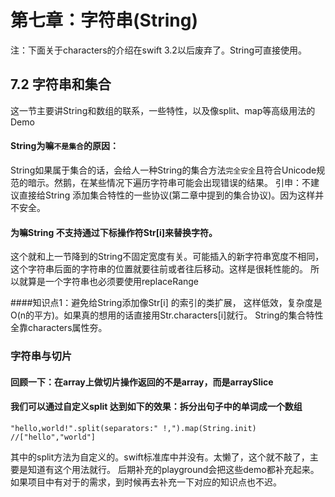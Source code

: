 # 第七章：字符串(String)

注：下面关于characters的介绍在swift 3.2以后废弃了。String可直接使用。

## 7.2 字符串和集合
这一节主要讲String和数组的联系，一些特性，以及像split、map等高级用法的Demo
#### String为嘛```不是集合```的原因：
String如果属于集合的话，会给人一种String的集合方法```完全安全```且符合Unicode规范的暗示。然鹅，在某些情况下遍历字符串可能会出现错误的结果。
引申：不建议直接给String 添加集合特性的一些协议(第二章中提到的集合协议)。因为这样并不安全。

#### 为嘛String 不支持通过下标操作符Str[i]来替换字符。 
这个就和上一节降到的String不固定宽度有关。可能插入的新字符串宽度不相同，这个字符串后面的字符串的位置就要往前或者往后移动。这样是很耗性能的。 所以就算是一个字符串也必须要使用replaceRange



####知识点1：避免给String添加像Str[i] 的索引的类扩展， 这样低效，复杂度是O(n的平方)。如果真的想用的话直接用Str.characters[i]就行。 String的集合特性全靠characters属性夯。


### 字符串与切片

#### 回顾一下：在array上做切片操作返回的不是array，而是arraySlice

#### 我们可以通过自定义split 达到如下的效果：拆分出句子中的单词成一个数组
    "hello,world!".split(separators:" !,").map(String.init) //["hello","world"]
    
其中的split方法为自定义的。swift标准库中并没有。太懒了，这个就不敲了，主要是知道有这个用法就行。 后期补充的playground会把这些demo都补充起来。如果项目中有对于的需求，到时候再去补充一下对应的知识点也不迟。

